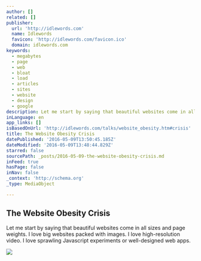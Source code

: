 ```yaml
---
author: []
related: []
publisher:
  url: 'http://idlewords.com'
  name: Idlewords
  favicon: 'http://idlewords.com/favicon.ico'
  domain: idlewords.com
keywords:
  - megabytes
  - page
  - web
  - bloat
  - load
  - articles
  - sites
  - website
  - design
  - google
description: Let me start by saying that beautiful websites come in all sizes and page weights. I love big websites packed with images. I love high-resolution video. I love sprawling Javascript experiments or well-designed web apps.
inLanguage: en
app_links: []
isBasedOnUrl: 'http://idlewords.com/talks/website_obesity.htm#crisis'
title: The Website Obesity Crisis
datePublished: '2016-05-09T13:50:45.185Z'
dateModified: '2016-05-09T13:48:44.829Z'
starred: false
sourcePath: _posts/2016-05-09-the-website-obesity-crisis.md
inFeed: true
hasPage: false
inNav: false
_context: 'http://schema.org'
_type: MediaObject

---
```

<article style=""><h1>The Website Obesity Crisis</h1><p>Let me start by saying that beautiful websites come in all sizes and page weights. I love big websites packed with images. I love high-resolution video. I love sprawling Javascript experiments or well-designed web apps.</p><img src="https://static.pinboard.in/ob/thumbs/ob.005.thumb.png" /></article>